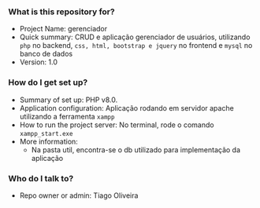 ### What is this repository for? ###

* Project Name: gerenciador
* Quick summary: CRUD e aplicação gerenciador de usuários, utilizando <code>php</code> no backend, <code>css, html, bootstrap e jquery</code> no frontend e <code>mysql</code> no banco de dados
* Version: 1.0

### How do I get set up? ###

* Summary of set up: PHP v8.0.
* Application configuration: Aplicação rodando em servidor apache utilizando a ferramenta <code>xampp</code>
* How to run the project server: No terminal, rode o comando <code>xampp_start.exe</code>
* More information: 
  * Na pasta util, encontra-se o db utilizado para implementação da aplicação

### Who do I talk to? ###

* Repo owner or admin: Tiago Oliveira
